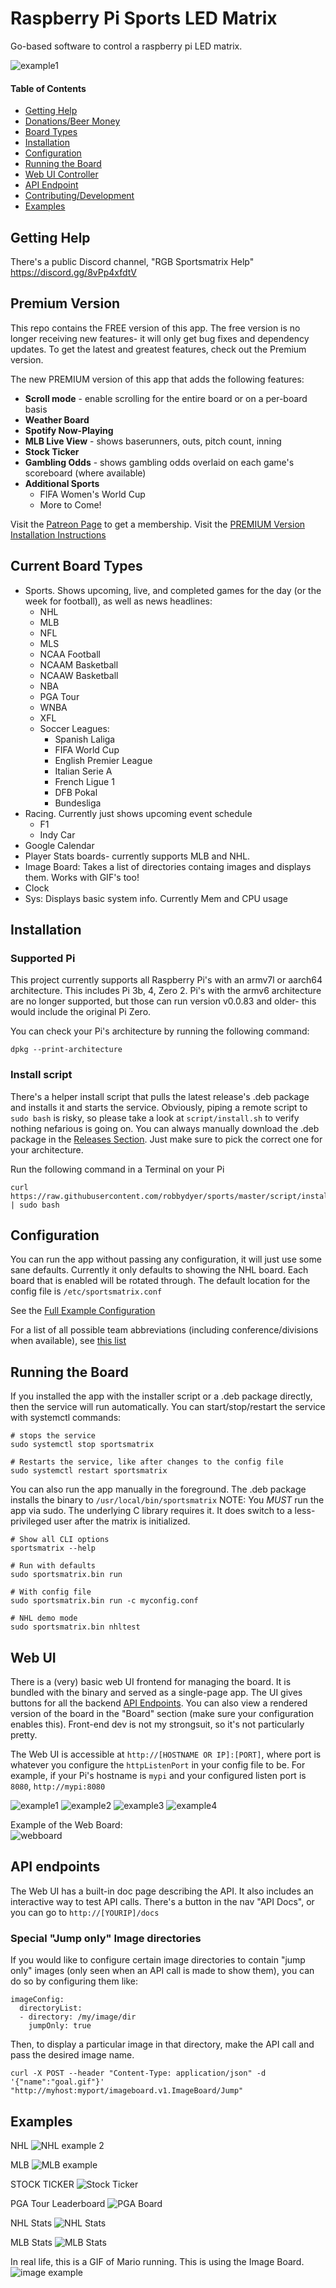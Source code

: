 # Raspberry Pi Sports LED Matrix

Go-based software to control a raspberry pi LED matrix.

![example1](assets/images/nhl_example2.jpg)

#### Table of Contents

- [Getting Help](#getting-help)<br>
- [Donations/Beer Money](#donations-and-beer-money)<br>
- [Board Types](#current-board-types)<br>
- [Installation](#installation)<br>
- [Configuration](#configuration)<br>
- [Running the Board](#running-the-board)<br>
- [Web UI Controller](#web-ui)<br>
- [API Endpoint](#api-endpoints)<br>
- [Contributing/Development](#contributing)<br>
- [Examples](#examples)<br>

## Getting Help

There's a public Discord channel, "RGB Sportsmatrix Help" <https://discord.gg/8vPp4xfdtV>

## Premium Version
This repo contains the FREE version of this app. The free version is no longer receiving new features- it will only get bug fixes and dependency updates. To get the latest and greatest features, check out the Premium version.

The new PREMIUM version of this app that adds the following features:
- **Scroll mode** - enable scrolling for the entire board or on a per-board basis
- **Weather Board**
- **Spotify Now-Playing**
- **MLB Live View** - shows baserunners, outs, pitch count, inning
- **Stock Ticker**
- **Gambling Odds** - shows gambling odds overlaid on each game's scoreboard (where available)
- **Additional Sports** 
  - FIFA Women's World Cup
  - More to Come!

Visit the [Patreon Page](https://patreon.com/RGBLEDMatrixTickerSoftware?utm_medium=clipboard_copy&utm_source=copyLink&utm_campaign=creatorshare_creator&utm_content=join_link) to get a membership.
Visit the [PREMIUM Version Installation Instructions](https://github.com/robbydyer/rgb-led-matrix-sports-premium)


## Current Board Types

- Sports. Shows upcoming, live, and completed games for the day (or the week for football), as well as news headlines:
  - NHL
  - MLB
  - NFL
  - MLS
  - NCAA Football
  - NCAAM Basketball
  - NCAAW Basketball
  - NBA
  - PGA Tour
  - WNBA
  - XFL
  - Soccer Leagues:
    - Spanish Laliga
    - FIFA World Cup
    - English Premier League
    - Italian Serie A
    - French Ligue 1
    - DFB Pokal
    - Bundesliga
- Racing. Currently just shows upcoming event schedule
  - F1
  - Indy Car
- Google Calendar
- Player Stats boards- currently supports MLB and NHL.
- Image Board: Takes a list of directories containg images and displays them. Works with GIF's too!
- Clock
- Sys: Displays basic system info. Currently Mem and CPU usage

## Installation

### Supported Pi

This project currently supports all Raspberry Pi's with an armv7l or aarch64 architecture. This includes Pi 3b, 4, Zero 2. Pi's with the armv6 architecture are no longer supported,
but those can run version v0.0.83 and older- this would include the original Pi Zero.

You can check your Pi's architecture by running the following command:

```shell
dpkg --print-architecture
```

### Install script

There's a helper install script that pulls the latest release's .deb package and installs it and starts the service. Obviously, piping a
remote script to `sudo bash` is risky, so please take a look at `script/install.sh` to verify nothing nefarious is going on. You can always manually download the .deb package in the [Releases Section](https://github.com/robbydyer/sports/releases/latest). Just make sure to pick the correct one for your architecture.

Run the following command in a Terminal on your Pi

```shell
curl https://raw.githubusercontent.com/robbydyer/sports/master/script/install.sh | sudo bash
```

## Configuration

You can run the app without passing any configuration, it will just use some sane defaults. Currently it only defaults to showing the NHL board. Each board that is enabled will be rotated through. The default location for the config file is `/etc/sportsmatrix.conf`

See the [Full Example Configuration](sportsmatrix.conf.example)<br>

For a list of all possible team abbreviations (including conference/divisions when available), see [this list](TEAM_ABBREVIATIONS)<br>

## Running the Board

If you installed the app with the installer script or a .deb package directly, then the service will run automatically. You can start/stop/restart the service with systemctl commands:

```shell
# stops the service
sudo systemctl stop sportsmatrix

# Restarts the service, like after changes to the config file
sudo systemctl restart sportsmatrix
```

You can also run the app manually in the foreground. The .deb package installs the binary to `/usr/local/bin/sportsmatrix`
NOTE: You *MUST* run the app via sudo. The underlying C library requires it. It does switch to a less-privileged user after the matrix is initialized.

```shell
# Show all CLI options
sportsmatrix --help

# Run with defaults
sudo sportsmatrix.bin run

# With config file
sudo sportsmatrix.bin run -c myconfig.conf

# NHL demo mode
sudo sportsmatrix.bin nhltest
```

## Web UI

There is a (very) basic web UI frontend for managing the board. It is bundled with the binary and served as a single-page app. The UI gives buttons for all the backend [API Endpoints](#api-endpoints). You can also view a rendered version of the board in the "Board" section (make sure your configuration enables this). Front-end dev is not my strongsuit, so it's not particularly pretty.

The Web UI is accessible at `http://[HOSTNAME OR IP]:[PORT]`, where port is whatever you configure the `httpListenPort` in your config file to be. For example, if your Pi's hostname is `mypi` and your configured listen port is `8080`, `http://mypi:8080`

![example1](assets/images/ui4.png) ![example2](assets/images/ui3.png) ![example3](assets/images/ui2.png) ![example4](assets/images/ui1.png)

Example of the Web Board:<br>
![webboard](assets/images/tv_nhl.jpg)

## API endpoints

The Web UI has a built-in doc page describing the API. It also includes an interactive way to test API calls. There's a
button in the nav "API Docs", or you can go to `http://[YOURIP]/docs`

### Special "Jump only" Image directories

If you would like to configure certain image directories to contain "jump only" images (only seen when an API call is made to show them), you can
do so by configuring them like:

```
imageConfig:
  directoryList:
  - directory: /my/image/dir
    jumpOnly: true
```

Then, to display a particular image in that directory, make the API call and pass the desired image name.

```
curl -X POST --header "Content-Type: application/json" -d '{"name":"goal.gif"}' "http://myhost:myport/imageboard.v1.ImageBoard/Jump"
```

## Examples

NHL
![NHL example 2](assets/images/nhl_example.jpg)

MLB
![MLB example](assets/images/mlb_board.jpg)

STOCK TICKER
![Stock Ticker](assets/images/stock_ticker.jpg)

PGA Tour Leaderboard
![PGA Board](assets/images/pga.jpeg)

NHL Stats
![NHL Stats](assets/images/nhl_stats.jpg)

MLB Stats
![MLB Stats](assets/images/mlb_stats.jpg)

In real life, this is a GIF of Mario running. This is using the Image Board.
![image example](assets/images/mario_board.jpg)
